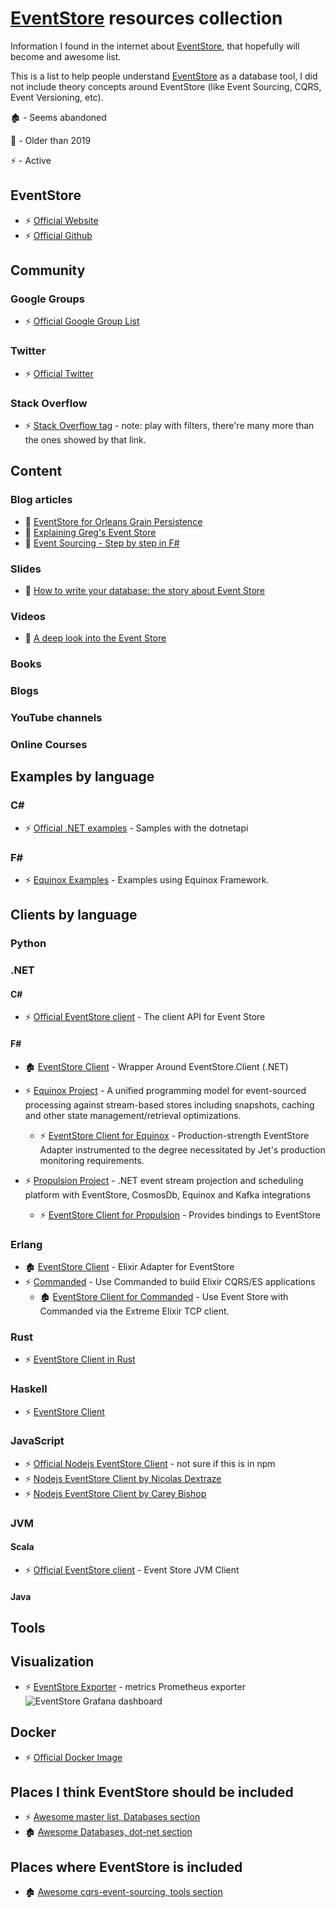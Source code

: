 # [EventStore](http://eventstore.com/) resources collection
Information I found in the internet about [EventStore](http://eventstore.com/), that hopefully will become and awesome list.

This is a list to help people understand [EventStore](http://eventstore.com/) as a database tool, I did not include theory concepts around EventStore (like Event Sourcing, CQRS, Event Versioning, etc).

🏚 - Seems abandoned

🧓 - Older than 2019

⚡️ - Active

## EventStore
 - ⚡️ [Official Website](http://eventstore.com/)
 - ⚡️ [Official Github](https://github.com/EventStore/EventStore)

## Community
### Google Groups
- ⚡️ [Official Google Group List](https://groups.google.com/forum/#!forum/event-store)
### Twitter
- ⚡️ [Official Twitter](https://twitter.com/eventstore)
### Stack Overflow
- ⚡️ [Stack Overflow tag](https://stackoverflow.com/questions/tagged/get-event-store) - note: play with filters, there're many more than the ones showed by that link.

## Content
### Blog articles
 - 🧓 [EventStore for Orleans Grain Persistence](https://codeopinion.com/eventstore-for-orleans-grain-persistence/)
 - 🧓 [Explaining Greg's Event Store](https://blog.arkency.com/2015/03/explaining-gregs-event-store/)
 - 🧓 [Event Sourcing - Step by step in F#](https://medium.com/@dzoukr/event-sourcing-step-by-step-in-f-be808aa0ca18)
### Slides
- 🧓 [How to write your database: the story about Event Store](https://www.slideshare.net/vhaydin/it-weekendukraine2013event-store)
### Videos
- 🧓 [A deep look into the Event Store](https://vimeo.com/53153270)
### Books
### Blogs
### YouTube channels
### Online Courses

## Examples by language
### C#
- ⚡️ [Official .NET examples](https://github.com/EventStore/EventStore.Samples.Dotnet) - Samples with the dotnetapi

### F#
- ⚡️ [Equinox Examples](https://github.com/jet/equinox/tree/master/samples) - Examples using Equinox Framework.

## Clients by language
### Python
### .NET
#### C#
- ⚡️ [Official EventStore client](https://www.nuget.org/packages/EventStore.Client/) - The client API for Event Store
#### F#
- 🏚 [EventStore Client](https://github.com/haf/EventStore.Client.FSharp) - Wrapper Around EventStore.Client (.NET)
- ⚡️ [Equinox Project](https://github.com/jet/equinox) -  A unified programming model for event-sourced processing against stream-based stores including snapshots, caching and other state management/retrieval optimizations.
   - ⚡️ [EventStore Client for Equinox](https://www.nuget.org/packages/Equinox.EventStore) - Production-strength EventStore Adapter instrumented to the degree necessitated by Jet's production monitoring requirements.

- ⚡️ [Propulsion Project](https://github.com/jet/propulsion) - .NET event stream projection and scheduling platform with EventStore, CosmosDb, Equinox and Kafka integrations
  - ⚡️ [EventStore Client for Propulsion](https://www.nuget.org/packages/Propulsion.EventStore/) - Provides bindings to EventStore

### Erlang
- 🏚 [EventStore Client](https://github.com/exponentially/extreme) - Elixir Adapter for EventStore
- ⚡️ [Commanded](https://github.com/commanded/commanded) - Use Commanded to build Elixir CQRS/ES applications
  - 🏚 [EventStore Client for Commanded](https://github.com/commanded/commanded-extreme-adapter) - Use Event Store with Commanded via the Extreme Elixir TCP client.

### Rust
 - ⚡️ [EventStore Client in Rust](https://github.com/YoEight/eventstore-rs)

### Haskell
 - ⚡️ [EventStore Client](https://hackage.haskell.org/package/eventstore)

### JavaScript
 - ⚡ [Official Nodejs EventStore Client](https://github.com/EventStore/EventStore-Client-NodeJS) - not sure if this is in npm
 - ⚡️ [Nodejs EventStore Client by Nicolas Dextraze](https://github.com/nicdex/node-eventstore-client)
 - ⚡️ [Nodejs EventStore Client by Carey Bishop](https://github.com/x-cubed/event-store-client)
### JVM
#### Scala
- ⚡️ [Official EventStore client](https://github.com/EventStore/EventStore.JVM) - Event Store JVM Client 
#### Java
## Tools
## Visualization
 - ⚡️ [EventStore Exporter](https://github.com/marcinbudny/eventstore_exporter) - metrics Prometheus exporter
 ![EventStore Grafana dashboard](https://github.com/marcinbudny/eventstore_exporter/blob/0.7.0/dashboard.png?raw=true)

## Docker 
 - ⚡️ [Official Docker Image](https://hub.docker.com/r/eventstore/eventstore)

## Places I think EventStore should be included

- ⚡️ [Awesome master list, Databases section](https://github.com/sindresorhus/awesome/blob/master/readme.md#databases)
- 🏚 [Awesome Databases, dot-net section](https://github.com/numetriclabz/awesome-db#dot-net)

## Places where EventStore is included
- 🏚 [Awesome cqrs-event-sourcing, tools section](https://github.com/leandrocp/awesome-cqrs-event-sourcing#tools)
